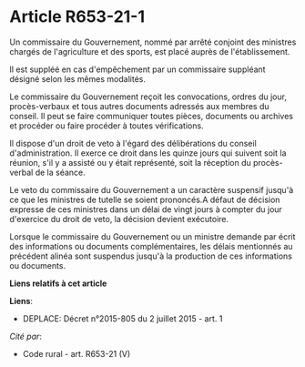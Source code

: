 # Article R653-21-1

Un commissaire du Gouvernement, nommé par arrêté conjoint des ministres chargés de l'agriculture et des sports, est placé
auprès de l'établissement. 

Il est suppléé en cas d'empêchement par un commissaire suppléant désigné selon les mêmes modalités. 

Le commissaire du Gouvernement reçoit les convocations, ordres du jour, procès-verbaux et tous autres documents adressés aux
membres du conseil. Il peut se faire communiquer toutes pièces, documents ou archives et procéder ou faire procéder à toutes
vérifications. 

Il dispose d'un droit de veto à l'égard des délibérations du conseil d'administration. Il exerce ce droit dans les quinze
jours qui suivent soit la réunion, s'il y a assisté ou y était représenté, soit la réception du procès-verbal de la séance. 

Le veto du commissaire du Gouvernement a un caractère suspensif jusqu'à ce que les ministres de tutelle se soient prononcés.A
défaut de décision expresse de ces ministres dans un délai de vingt jours à compter du jour d'exercice du droit de veto, la
décision devient exécutoire. 

Lorsque le commissaire du Gouvernement ou un ministre demande par écrit des informations ou documents complémentaires, les
délais mentionnés au précédent alinéa sont suspendus jusqu'à la production de ces informations ou documents.

**Liens relatifs à cet article**

**Liens**:

  - DEPLACE: Décret n°2015-805 du 2 juillet 2015 - art. 1

_Cité par_:

  - Code rural - art. R653-21 (V)
